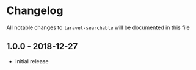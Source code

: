 # Changelog

All notable changes to `laravel-searchable` will be documented in this file

## 1.0.0 - 2018-12-27

- initial release

